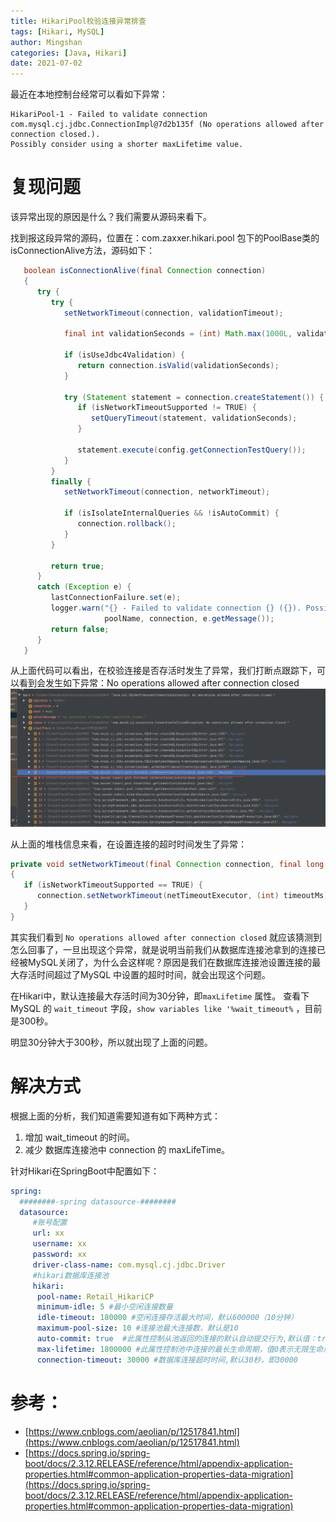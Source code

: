 ```yaml
---
title: HikariPool校验连接异常排查
tags: [Hikari, MySQL]
author: Mingshan
categories: [Java, Hikari]
date: 2021-07-02
---
```


最近在本地控制台经常可以看如下异常：
```
HikariPool-1 - Failed to validate connection com.mysql.cj.jdbc.ConnectionImpl@7d2b135f (No operations allowed after connection closed.).
Possibly consider using a shorter maxLifetime value.
```

<!-- more -->

# 复现问题


该异常出现的原因是什么？我们需要从源码来看下。


找到报这段异常的源码，位置在：com.zaxxer.hikari.pool 包下的PoolBase类的isConnectionAlive方法，源码如下：
```java
   boolean isConnectionAlive(final Connection connection)
   {
      try {
         try {
            setNetworkTimeout(connection, validationTimeout);

            final int validationSeconds = (int) Math.max(1000L, validationTimeout) / 1000;

            if (isUseJdbc4Validation) {
               return connection.isValid(validationSeconds);
            }

            try (Statement statement = connection.createStatement()) {
               if (isNetworkTimeoutSupported != TRUE) {
                  setQueryTimeout(statement, validationSeconds);
               }

               statement.execute(config.getConnectionTestQuery());
            }
         }
         finally {
            setNetworkTimeout(connection, networkTimeout);

            if (isIsolateInternalQueries && !isAutoCommit) {
               connection.rollback();
            }
         }

         return true;
      }
      catch (Exception e) {
         lastConnectionFailure.set(e);
         logger.warn("{} - Failed to validate connection {} ({}). Possibly consider using a shorter maxLifetime value.",
                     poolName, connection, e.getMessage());
         return false;
      }
   }
```
从上面代码可以看出，在校验连接是否存活时发生了异常，我们打断点跟踪下，可以看到会发生如下异常：No operations allowed after connection closed
![image.png](https://github.com/mstao/static/blob/master/images/msyql/hikari-validate-connection-fail.png?raw=true)


从上面的堆栈信息来看，在设置连接的超时时间发生了异常：
```java
private void setNetworkTimeout(final Connection connection, final long timeoutMs) throws SQLException
{
   if (isNetworkTimeoutSupported == TRUE) {
      connection.setNetworkTimeout(netTimeoutExecutor, (int) timeoutMs);
   }
}
```
其实我们看到 `No operations allowed after connection closed` 就应该猜测到怎么回事了，一旦出现这个异常，就是说明当前我们从数据库连接池拿到的连接已经被MySQL关闭了，为什么会这样呢？原因是我们在数据库连接池设置连接的最大存活时间超过了MySQL 中设置的超时时间，就会出现这个问题。


在Hikari中，默认连接最大存活时间为30分钟，即`maxLifetime` 属性。
查看下MySQL 的 `wait_timeout` 字段，`show variables like '%wait_timeout%` ，目前是300秒。


明显30分钟大于300秒，所以就出现了上面的问题。


# 解决方式


根据上面的分析，我们知道需要知道有如下两种方式：


1. 增加 wait_timeout 的时间。
1. 减少 数据库连接池中 connection 的 maxLifeTime。



针对Hikari在SpringBoot中配置如下：
```yaml
spring:
  ########-spring datasource-########
  datasource:
     #账号配置
     url: xx
     username: xx
     password: xx
     driver-class-name: com.mysql.cj.jdbc.Driver
     #hikari数据库连接池
     hikari:
      pool-name: Retail_HikariCP
      minimum-idle: 5 #最小空闲连接数量
      idle-timeout: 180000 #空闲连接存活最大时间，默认600000（10分钟）
      maximum-pool-size: 10 #连接池最大连接数，默认是10
      auto-commit: true  #此属性控制从池返回的连接的默认自动提交行为,默认值：true
      max-lifetime: 1800000 #此属性控制池中连接的最长生命周期，值0表示无限生命周期，默认1800000即30分钟
      connection-timeout: 30000 #数据库连接超时时间,默认30秒，即30000
```
# 参考：

- [https://www.cnblogs.com/aeolian/p/12517841.html](https://www.cnblogs.com/aeolian/p/12517841.html)
- [https://docs.spring.io/spring-boot/docs/2.3.12.RELEASE/reference/html/appendix-application-properties.html#common-application-properties-data-migration](https://docs.spring.io/spring-boot/docs/2.3.12.RELEASE/reference/html/appendix-application-properties.html#common-application-properties-data-migration)



